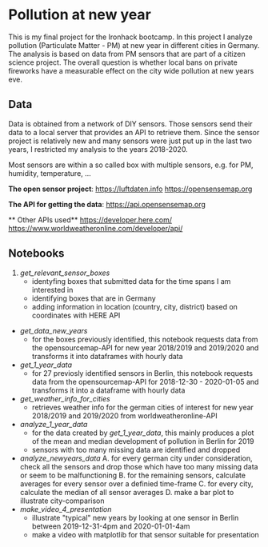 # Pollution at new year

This is my final project for the Ironhack bootcamp. In this project I analyze pollution (Particulate Matter - PM) at new year in different cities in Germany. The analysis is based on data from PM sensors that are part of a citizen science project. The overall question is whether local bans on private fireworks have a measurable effect on the city wide pollution at new years eve.

## Data
Data is obtained from a network of DIY sensors. Those sensors send their data to a local server that provides an API to retrieve them. Since the sensor project is relatively new and many sensors were just put up in the last two years, I restricted my analysis to the years 2018-2020. 

Most sensors are within a so called box with multiple sensors, e.g. for PM, humidity, temperature, ...

**The open sensor project**:
https://luftdaten.info
https://opensensemap.org


**The API for getting the data**:
https://api.opensensemap.org

** Other APIs used**
https://developer.here.com/
https://www.worldweatheronline.com/developer/api/

## Notebooks
1. *get_relevant_sensor_boxes*
	* identyfing boxes that submitted data for the time spans I am interested in
	* identifying boxes that are in Germany
	* adding information in location (country, city, district) based on coordinates with HERE API
* *get_data_new_years*
	* for the boxes previously identified, this notebook requests data from the opensourcemap-API for new year 2018/2019 and 2019/2020 and transforms it into dataframes with hourly data
* *get_1_year_data*
	* for 27 previosly identified sensors in Berlin, this notebook requests data from the opensourcemap-API for 2018-12-30 - 2020-01-05 and transforms it into a dataframe with hourly data
* *get_weather_info_for_cities*
	* retrieves weather info for the german cities of interest for new year 2018/2019 and 2019/2020 from worldweatheronline-API
* *analyze_1_year_data*
	* for the data created by *get_1_year_data*, this mainly produces a plot of the mean and median development of pollution in Berlin for 2019
	* sensors with too many missing data are identified and dropped
* *analyze_newyears_data*
	A. for every german city under consideration, check all the sensors and drop those which have too many missing data or seem to be malfunctioning
	B. for the remaining sensors, calculate averages for every sensor over a definied time-frame
	C. for every city, calculate the median of all sensor averages
	D. make a bar plot to illustrate city-comparison
* *make_video_4_presentation*
	* illustrate "typical" new years by looking at one sensor in Berlin between 2019-12-31-4pm and 2020-01-01-4am
	* make a video with matplotlib for that sensor suitable for presentation
	




	




